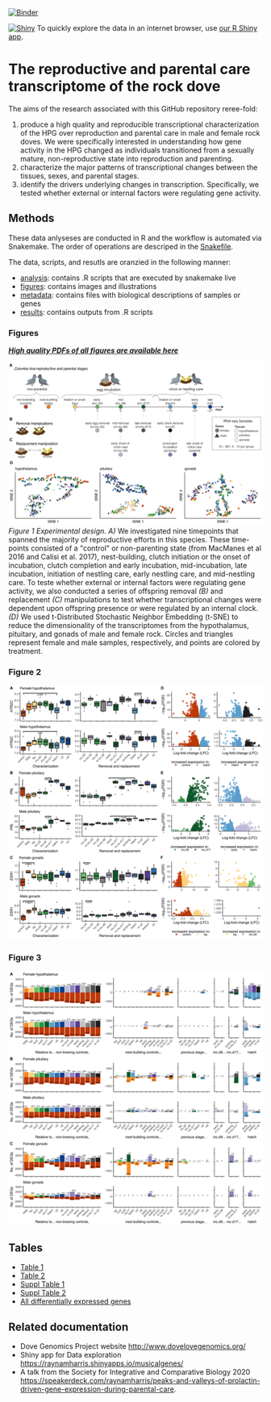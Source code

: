 [![Binder](https://mybinder.org/badge_logo.svg)](https://mybinder.org/v2/gh/macmanes-lab/DoveParentsRNAseq/master?urlpath=rstudio)

[![Shiny](https://img.shields.io/badge/Explore%20the%20data-Open%20and%20R%20Shiny%20app-blue)](https://raynamharris.shinyapps.io/musicalgenes/) To quickly explore the data in an internet browser, use [our R Shiny app](https://raynamharris.shinyapps.io/musicalgenes/). 

#  The reproductive and parental care transcriptome of the rock dove 

The aims of the research associated with this GitHub repository reree-fold: 

1. produce a high quality and reproducible transcriptional characterization of the HPG over reproduction and parental care in male and female rock doves. We were specifically interested in understanding how gene activity in the HPG changed as individuals transitioned from a sexually mature, non-reproductive state into reproduction and parenting.
1. characterize the major patterns of transcriptional changes between the tissues, sexes, and parental stages. 
1. identify the drivers underlying changes in transcription. Specifically, we tested whether external or internal factors were regulating gene activity.


## Methods

These data anlyseses are conducted in R and the workflow is automated via Snakemake. The order of operations are descriped in the [Snakefile](https://github.com/macmanes-lab/DoveParentsRNAseq/blob/master/Snakefile).

The data, scripts, and resutls are oranzied in the following manner:

- [analysis](https://github.com/macmanes-lab/DoveParentsRNAseq/tree/master/analysis): contains .R scripts that are executed by snakemake live
- [figures](https://github.com/macmanes-lab/DoveParentsRNAseq/tree/master/figures): contains images and illustrations
- [metadata](https://github.com/macmanes-lab/DoveParentsRNAseq/tree/master/metadata): contains files with biological descriptions of samples or genes
- [results](https://github.com/macmanes-lab/DoveParentsRNAseq/tree/master/results): contains outputs from .R scripts 


### Figures

**_[High quality PDFs of all figures are available here](https://github.com/macmanes-lab/DoveParentsRNAseq/tree/master/figures)_**

![](./figures/fig1-1.png)
*Figure 1 Experimental design.* *A)* We investigated nine timepoints that spanned the majority of reproductive efforts in this species. These time-points consisted of a "control" or non-parenting state (from MacManes et al 2016 and Calisi et al. 2017), nest-building, clutch initiation or the onset of incubation, clutch completion and early incubation, mid-incubation, late incubation, initiation of nestling care, early nestling care, and mid-nestling care. To teste whether external or internal factors were regulating gene activity, we also conducted a series of offspring removal *(B)* and replacement *(C)* manipulations to test whether transcriptional changes were dependent upon offspring presence or were regulated by an internal clock. *(D)* We used t-Distributed Stochastic Neighbor Embedding (t-SNE) to reduce the dimensionality of the transcriptomes from the hypothalamus, pituitary, and gonads of male and female rock. Circles and triangles represent female and male samples, respectively, and points are colored by treatment. 


### Figure 2 

![](./figures/fig2-1.png)

### Figure 3 

![](./figures/fig3-1.png)

## Tables

- [Table 1](https://github.com/macmanes-lab/DoveParentsRNAseq/blob/master/results/table1.csv)
- [Table 2](https://github.com/macmanes-lab/DoveParentsRNAseq/blob/master/results/table2.csv)
- [Suppl Table 1](https://github.com/macmanes-lab/DoveParentsRNAseq/blob/master/results/suppltable1.csv)
- [Suppl Table 2](https://github.com/macmanes-lab/DoveParentsRNAseq/blob/master/results/suppltable2.csv)
- [All differentially expressed genes](https://github.com/macmanes-lab/DoveParentsRNAseq/blob/master/results/03_allDEG.csv)



## Related documentation 

- Dove Genomics Project website <http://www.dovelovegenomics.org/>
- Shiny app for Data exploration <https://raynamharris.shinyapps.io/musicalgenes/>
- A talk from the Society for Integrative and Comparative Biology 2020 
<https://speakerdeck.com/raynamharris/peaks-and-valleys-of-prolactin-driven-gene-expression-during-parental-care>.
